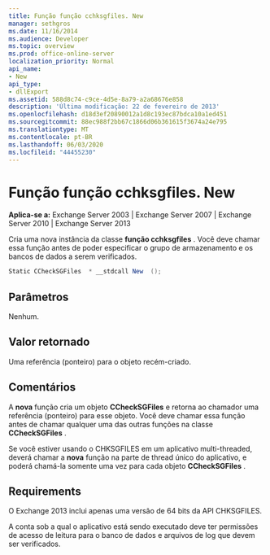 ```yaml
---
title: Função função cchksgfiles. New
manager: sethgros
ms.date: 11/16/2014
ms.audience: Developer
ms.topic: overview
ms.prod: office-online-server
localization_priority: Normal
api_name:
- New
api_type:
- dllExport
ms.assetid: 588d8c74-c9ce-4d5e-8a79-a2a68676e858
description: 'Última modificação: 22 de fevereiro de 2013'
ms.openlocfilehash: d18d3ef20890012a1d8c193ec87bdca10a1ed451
ms.sourcegitcommit: 88ec988f2bb67c1866d06b361615f3674a24e795
ms.translationtype: MT
ms.contentlocale: pt-BR
ms.lasthandoff: 06/03/2020
ms.locfileid: "44455230"
---
```

# <a name="cchksgfilesnew-function"></a>Função função cchksgfiles. New

**Aplica-se a:** Exchange Server 2003 | Exchange Server 2007 | Exchange Server 2010 | Exchange Server 2013
  
Cria uma nova instância da classe **função cchksgfiles** . Você deve chamar essa função antes de poder especificar o grupo de armazenamento e os bancos de dados a serem verificados. 
  
```cs
Static CCheckSGFiles  * __stdcall New  ();

```

## <a name="parameters"></a>Parâmetros

Nenhum.
  
## <a name="return-value"></a>Valor retornado

Uma referência (ponteiro) para o objeto recém-criado.
  
## <a name="remarks"></a>Comentários

A **nova** função cria um objeto **CCheckSGFiles** e retorna ao chamador uma referência (ponteiro) para esse objeto. Você deve chamar essa função antes de chamar qualquer uma das outras funções na classe **CCheckSGFiles** . 
  
Se você estiver usando o CHKSGFILES em um aplicativo multi-threaded, deverá chamar a **nova** função na parte de thread único do aplicativo, e poderá chamá-la somente uma vez para cada objeto **CCheckSGFiles** . 
  
## <a name="requirements"></a>Requirements

O Exchange 2013 inclui apenas uma versão de 64 bits da API CHKSGFILES.
  
A conta sob a qual o aplicativo está sendo executado deve ter permissões de acesso de leitura para o banco de dados e arquivos de log que devem ser verificados.
  

